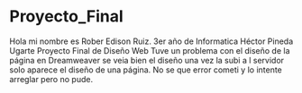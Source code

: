 # Proyecto_Final
Hola mi nombre es Rober Edison Ruiz.
3er año de Informatica
Héctor Pineda Ugarte 
Proyecto Final de Diseño Web
Tuve un problema con el diseño de la página en  Dreamweaver  se veia bien el diseño una vez la subi a l servidor solo aparece el diseño de una  página.
No se que error cometi y lo intente arreglar pero no pude.
